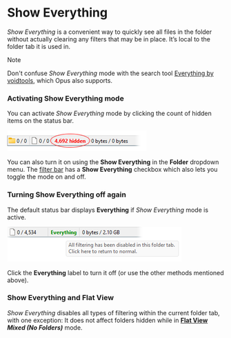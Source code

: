 # Show Everything

*Show Everything* is a convenient way to quickly see all files in the folder without actually clearing any filters that may be in place. It’s local to the folder tab it is used in.

> [!NOTE]
> Don't confuse *Show Everything* mode with the search tool [Everything by voidtools](https://voidtools.com), which Opus also supports.

### Activating Show Everything mode

You can activate *Show Everything* mode by clicking the count of hidden items on the status bar.

![](/Manual/images/media/13/show_everything_hidden.png)

You can also turn it on using the **Show Everything** in the **Folder** dropdown menu. The [filter bar](filter_bar.md) has a **Show Everything** checkbox which also lets you toggle the mode on and off.

### Turning Show Everything off again

The default status bar displays **Everything** if *Show Everything* mode is active.

![](/Manual/images/media/13/show_everything.png)

Click the **Everything** label to turn it off (or use the other methods mentioned above).

### Show Everything and Flat View

*Show Everything* disables all types of filtering within the current folder tab, with one exception: It does not affect folders hidden while in **[Flat View](../flat_view.md)** ***Mixed (No Folders)*** mode.
